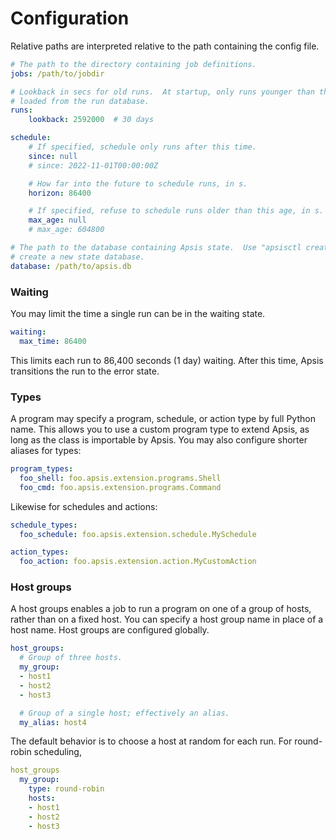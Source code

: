 # Configuration

Relative paths are interpreted relative to the path containing the config file.

```yaml
# The path to the directory containing job definitions.
jobs: /path/to/jobdir

# Lookback in secs for old runs.  At startup, only runs younger than this are
# loaded from the run database.
runs:
    lookback: 2592000  # 30 days

schedule:
    # If specified, schedule only runs after this time.
    since: null
    # since: 2022-11-01T00:00:00Z

    # How far into the future to schedule runs, in s.
    horizon: 86400

    # If specified, refuse to schedule runs older than this age, in s.
    max_age: null
    # max_age: 604800

# The path to the database containing Apsis state.  Use "apsisctl create" to
# create a new state database.
database: /path/to/apsis.db
```


### Waiting

You may limit the time a single run can be in the waiting state.

```yaml
waiting:
  max_time: 86400
```

This limits each run to 86,400 seconds (1 day) waiting.  After this time, Apsis
transitions the run to the error state.


### Types

A program may specify a program, schedule, or action type by full Python name.  This allows
you to use a custom program type to extend Apsis, as long as the class is importable by
Apsis.  You may also configure shorter aliases for types:

```yaml
program_types:
  foo_shell: foo.apsis.extension.programs.Shell
  foo_cmd: foo.apsis.extension.programs.Command
```

Likewise for schedules and actions:

```yaml
schedule_types:
  foo_schedule: foo.apsis.extension.schedule.MySchedule

action_types:
  foo_action: foo.apsis.extension.action.MyCustomAction

```


### Host groups

A host groups enables a job to run a program on one of a group of hosts, rather
than on a fixed host.  You can specify a host group name in place of a host
name.  Host groups are configured globally.

```yaml
host_groups:
  # Group of three hosts.
  my_group:
  - host1
  - host2
  - host3

  # Group of a single host; effectively an alias.
  my_alias: host4
```

The default behavior is to choose a host at random for each run.  For
round-robin scheduling,
```yaml
host_groups
  my_group:
    type: round-robin
    hosts:
    - host1
    - host2
    - host3
```


